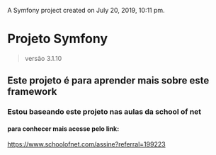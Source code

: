A Symfony project created on July 20, 2019, 10:11 pm.
# Projeto Symfony
>versão 3.1.10 
## Este projeto é para aprender mais sobre este framework
### Estou baseando este projeto nas aulas da school of net

#### para conhecer mais acesse pelo link:
https://www.schoolofnet.com/assine?referral=199223